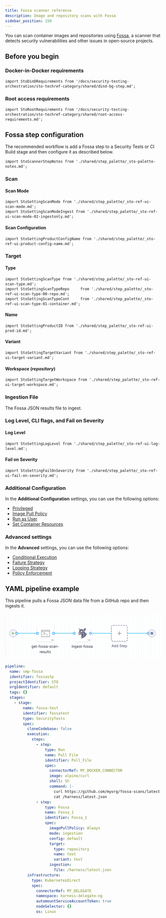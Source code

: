```yaml
---
title: Fossa scanner reference
description: Image and repository scans with Fossa
sidebar_position: 150
---
```


You can scan container images and repositories using [Fossa](https://www.fossa.com), a scanner that detects security vulnerabilities and other issues in open-source projects. 


## Before you begin

### Docker-in-Docker requirements

```mdx-code-block
import StoDinDRequirements from '/docs/security-testing-orchestration/sto-techref-category/shared/dind-bg-step.md';
```

<StoDinDRequirements />

### Root access requirements

```mdx-code-block
import StoRootRequirements from '/docs/security-testing-orchestration/sto-techref-category/shared/root-access-requirements.md';
```

<StoRootRequirements />

## Fossa step configuration

The recommended workflow is add a Fossa step to a Security Tests or CI Build stage and then configure it as described below. 

```mdx-code-block
import StoScannerStepNotes from './shared/step_palette/_sto-palette-notes.md';
```

<StoScannerStepNotes />

<!--details>
    <summary>Scanner Template</summary>

![](static/step-palette-00.png) 

</details -->

### Scan


<a name="scan-mode"></a>

#### Scan Mode

```mdx-code-block
import StoSettingScanMode from './shared/step_palette/_sto-ref-ui-scan-mode.md';
import StoSettingScanModeIngest from './shared/step_palette/_sto-ref-ui-scan-mode-02-ingestonly.md';
```

<StoSettingScanMode />
<StoSettingScanModeIngest />

#### Scan Configuration

```mdx-code-block
import StoSettingProductConfigName from './shared/step_palette/_sto-ref-ui-product-config-name.md';
```

<StoSettingProductConfigName />


### Target

<a name="target-type"></a>

#### Type

```mdx-code-block
import StoSettingScanType from './shared/step_palette/_sto-ref-ui-scan-type.md';
import StoSettingScanTypeRepo     from './shared/step_palette/_sto-ref-ui-scan-type-00-repo.md';
import StoSettingScanTypeCont     from './shared/step_palette/_sto-ref-ui-scan-type-01-container.md';

```
<a name="scan-type"></a>
<StoSettingScanType />
<StoSettingScanTypeRepo />
<StoSettingScanTypeCont />


#### Name 

```mdx-code-block
import StoSettingProductID from './shared/step_palette/_sto-ref-ui-prod-id.md';
```

<StoSettingProductID />

<a name="target-variant"></a>

#### Variant

```mdx-code-block
import StoSettingTargetVariant from './shared/step_palette/_sto-ref-ui-target-variant.md';
```

<StoSettingTargetVariant  />

#### Workspace (_repository_)

```mdx-code-block
import StoSettingTargetWorkspace from './shared/step_palette/_sto-ref-ui-target-workspace.md';
```

<StoSettingTargetWorkspace  />



### Ingestion File

The Fossa JSON results file to ingest. 

<!--   Log Level, CLI flags, and Fail on Severity ------------------------------------------------------------------------------------------------- -->


### Log Level, CLI flags, and Fail on Severity

<a name="log-level"></a>

#### Log Level

```mdx-code-block
import StoSettingLogLevel from './shared/step_palette/_sto-ref-ui-log-level.md';
```

<StoSettingLogLevel />



#### Fail on Severity

```mdx-code-block
import StoSettingFailOnSeverity from './shared/step_palette/_sto-ref-ui-fail-on-severity.md';
```
<StoSettingFailOnSeverity />


### Additional Configuration

In the **Additional Configuration** settings, you can use the following options:

* [Privileged](/docs/continuous-integration/use-ci/manage-dependencies/background-step-settings#privileged)
* [Image Pull Policy](/docs/continuous-integration/use-ci/manage-dependencies/background-step-settings#image-pull-policy)
* [Run as User](/docs/continuous-integration/use-ci/manage-dependencies/background-step-settings#run-as-user)
* [Set Container Resources](/docs/continuous-integration/use-ci/manage-dependencies/background-step-settings#set-container-resources)


### Advanced settings

In the **Advanced** settings, you can use the following options:

* [Conditional Execution](/docs/platform/pipelines/w_pipeline-steps-reference/step-skip-condition-settings/)
* [Failure Strategy](/docs/platform/pipelines/w_pipeline-steps-reference/step-failure-strategy-settings/)
* [Looping Strategy](/docs/platform/pipelines/looping-strategies-matrix-repeat-and-parallelism/)
* [Policy Enforcement](/docs/platform/Governance/Policy-as-code/harness-governance-overview)

## YAML pipeline example

This pipeline pulls a Fossa JSON data file from a GitHub repo and then ingests it. 

![](./static/fossa-scan-pipeline.png)


```yaml
pipeline:
  name: smp-fossa
  identifier: fossastp
  projectIdentifier: STO
  orgIdentifier: default
  tags: {}
  stages:
    - stage:
        name: fossa-test
        identifier: fossatest
        type: SecurityTests
        spec:
          cloneCodebase: false
          execution:
            steps:
              - step:
                  type: Run
                  name: Pull File
                  identifier: Pull_File
                  spec:
                    connectorRef: MY_DOCKER_CONNECTOR
                    image: alpine/curl
                    shell: Sh
                    command: |-
                      curl https://github.com/myorg/fossa-scans/latest.json > /harness/latest.json
                      cat /harness/latest.json
              - step:
                  type: Fossa
                  name: Fossa_1
                  identifier: Fossa_1
                  spec:
                    imagePullPolicy: Always
                    mode: ingestion
                    config: default
                    target:
                      type: repository
                      name: test
                      variant: test
                    ingestion:
                      file: /harness/latest.json
          infrastructure:
            type: KubernetesDirect
            spec:
              connectorRef: MY_DELEGATE
              namespace: harness-delegate-ng
              automountServiceAccountToken: true
              nodeSelector: {}
              os: Linux

```
